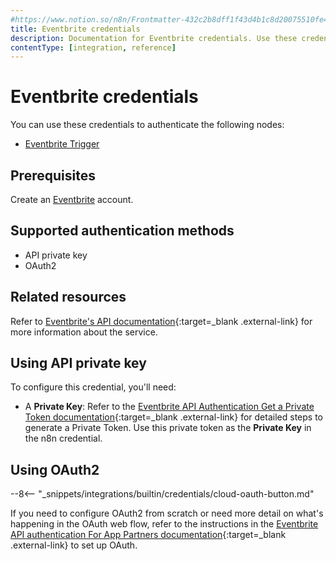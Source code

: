 ```yaml
---
#https://www.notion.so/n8n/Frontmatter-432c2b8dff1f43d4b1c8d20075510fe4
title: Eventbrite credentials
description: Documentation for Eventbrite credentials. Use these credentials to authenticate Eventbrite in n8n, a workflow automation platform.
contentType: [integration, reference]
---
```


# Eventbrite credentials

You can use these credentials to authenticate the following nodes:

- [Eventbrite Trigger](/integrations/builtin/trigger-nodes/n8n-nodes-base.eventbritetrigger.md)

## Prerequisites

Create an [Eventbrite](https://www.eventbrite.com/) account.

## Supported authentication methods

- API private key
- OAuth2

## Related resources

Refer to [Eventbrite's API documentation](https://www.eventbrite.com/platform/api){:target=_blank .external-link} for more information about the service.

## Using API private key

To configure this credential, you'll need:

- A **Private Key**: Refer to the [Eventbrite API Authentication Get a Private Token documentation](https://www.eventbrite.com/platform/api#/introduction/authentication/1.-get-a-private-token){:target=_blank .external-link} for detailed steps to generate a Private Token. Use this private token as the **Private Key** in the n8n credential.

## Using OAuth2

--8<-- "_snippets/integrations/builtin/credentials/cloud-oauth-button.md"

If you need to configure OAuth2 from scratch or need more detail on what's happening in the OAuth web flow, refer to the instructions in the [Eventbrite API authentication For App Partners documentation](https://www.eventbrite.com/platform/api#/introduction/authentication/2.-(for-app-partners)-authorize-your-users){:target=_blank .external-link} to set up OAuth.
